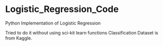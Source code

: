# Logistic_Regression_Code
Python Implementation of Logistic Regression


Tried to do it without using sci-kit learn functions
Classification Dataset is from Kaggle.
